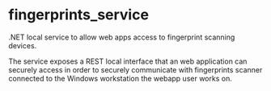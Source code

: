 # fingerprints_service

.NET local service to allow web apps access to fingerprint scanning devices.

The service exposes a REST local interface that an web application can securely
access in order to securely communicate with fingerprints scanner connected to the
Windows workstation the webapp user works on.

